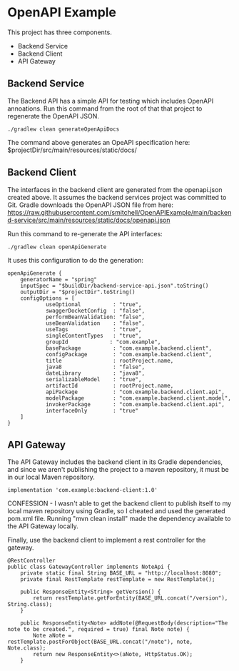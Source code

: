 # OpenAPI Example

This project has three components.
* Backend Service
* Backend Client
* API Gateway

## Backend Service

The Backend API has a simple API for testing which includes OpenAPI annoations. Run this command from the root of that that project to regenerate the OpenAPI JSON.

```
./gradlew clean generateOpenApiDocs
```

The command above generates an OpeAPI specification here: $projectDir/src/main/resources/static/docs/

## Backend Client

The interfaces in the backend client are generated from the openapi.json created above. It assumes the backend services project was committed to Git. 
Gradle downloads the OpenAPI JSON file from here: 
     https://raw.githubusercontent.com/smitchell/OpenAPIExample/main/backend-service/src/main/resources/static/docs/openapi.json
     
Run this command to re-generate the API interfaces:
```
./gradlew clean openApiGenerate
```

It uses this configuration to do the generation:
```
openApiGenerate {
    generatorName = "spring"
    inputSpec = "$buildDir/backend-service-api.json".toString()
    outputDir = "$projectDir".toString()
    configOptions = [
            useOptional          : "true",
            swaggerDocketConfig  : "false",
            performBeanValidation: "false",
            useBeanValidation    : "false",
            useTags              : "true",
            singleContentTypes   : "true",
            groupId             : "com.example",
            basePackage          : "com.example.backend.client",
            configPackage        : "com.example.backend.client",
            title                : rootProject.name,
            java8                : "false",
            dateLibrary          : "java8",
            serializableModel    : "true",
            artifactId           : rootProject.name,
            apiPackage           : "com.example.backend.client.api",
            modelPackage         : "com.example.backend.client.model",
            invokerPackage       : "com.example.backend.client.api",
            interfaceOnly        : "true"
    ]
}
```

## API Gateway

The API Gateway includes the backend client in its Gradle dependencies, and since we aren't publishing the project to a maven repository, it must be in our local Maven repository.

```
implementation 'com.example:backend-client:1.0'

```

CONFESSION - I wasn't able to get the backend client to publish itself to my local maven repository using Gradle, so I cheated and used the generated pom.xml file.
Running "mvn clean install" made the dependency available to the API Gateway locally.

Finally, use the backend client to implement a rest controller for the gateway.

```
@RestController
public class GatewayController implements NoteApi {
    private static final String BASE_URL = "http://localhost:8080";
    private final RestTemplate restTemplate = new RestTemplate();

    public ResponseEntity<String> getVersion() {
        return restTemplate.getForEntity(BASE_URL.concat("/version"), String.class);
    }

    public ResponseEntity<Note> addNote(@RequestBody(description="The note to be created.", required = true) final Note note) {
        Note aNote = restTemplate.postForObject(BASE_URL.concat("/note"), note, Note.class);
        return new ResponseEntity<>(aNote, HttpStatus.OK);
    }
```    
